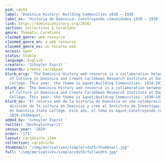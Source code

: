 ```yaml
---
pid: cds55
label: 'Dominica History: Building Communities 1838 – 1938'
label_es: 'Historia de Dominica: Construyendo comunidades 1838 – 1938'
link: https://dominicahistory.org/2016/
section: Collections & Curations
genre: Thematic Curations
claimed_genre: web resource
claimed_genre_en: a web resource
claimed_genre_es: un recurso web
access: open
status: Stable
language: English
creators: 'Schuyler Esprit '
stewards: Create Caribbean
blurb_orig: 'The Dominica History web resource is a collaboration between the Division
  of Culture in Dominica and Create Caribbean Research Institute at Dominica State
  College. This year, the theme is &quot;Building Communities: 1838-1938.&quot;'
blurb_en: 'The Dominica History web resource is a collaboration between the Division
  of Culture in Dominica and Create Caribbean Research Institute at Dominica State
  College. This year, the theme is &quot;Building Communities: 1838-1938.&quot;'
blurb_es: 'El recurso web de la historia de Dominica es una colaboración entre la
  división de la cultura en Dominica y cree el Instituto de Investigación del Caribe
  en Dominica State College. Este año, el tema es &quot;Construyendo comunidades:
  1838-1938&quot;.'
added_by: 'Schuyler Esprit '
twitter: "@schuyleresprit"
census_year: '2020'
order: '173'
layout: caridischo_item
collection: caridischo
thumbnail: "/img/derivatives/simple/cds55/thumbnail.jpg"
full: "/img/derivatives/simple/cds55/fullwidth.jpg"
---
```

